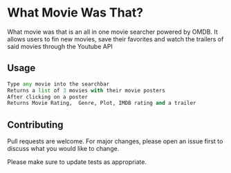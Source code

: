 # What Movie Was That?
What movie was that is an all in one movie searcher powered by OMDB. It allows users to fin new movies, save their favorites and watch the trailers of said movies through the Youtube API

## Usage


```python
Type any movie into the searchbar
Returns a list of 3 movies with their movie posters
After clicking on a poster
Returns Movie Rating,  Genre, Plot, IMDB rating and a trailer
```

## Contributing
Pull requests are welcome. For major changes, please open an issue first to discuss what you would like to change.

Please make sure to update tests as appropriate.



